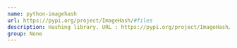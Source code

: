 ```yaml
---
name: python-imagehash
url: https://pypi.org/project/ImageHash/#files
description: Hashing library. URL : https://pypi.org/project/ImageHash/#files Groups : None
group: None
---
```

